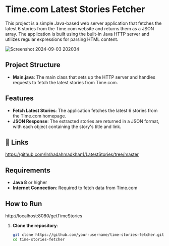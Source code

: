 # Time.com Latest Stories Fetcher

This project is a simple Java-based web server application that fetches the latest 6 stories from the Time.com website and returns them as a JSON array. The application is built using the built-in Java HTTP server and utilizes regular expressions for parsing HTML content.

![Screenshot 2024-09-03 202034](https://github.com/user-attachments/assets/b7a77edf-3859-4ae6-a25b-5d28057604bb)

## Project Structure

- **Main.java**: The main class that sets up the HTTP server and handles requests to fetch the latest stories from Time.com.

## Features

- **Fetch Latest Stories**: The application fetches the latest 6 stories from the Time.com homepage.
- **JSON Response**: The extracted stories are returned in a JSON format, with each object containing the story's title and link.
  
## 🔗 Links
https://github.com/Irshadahmadkhan1/LatestStories/tree/master

## Requirements

- **Java 8** or higher
- **Internet Connection**: Required to fetch data from Time.com

## How to Run
http://localhost:8080/getTimeStories
1. **Clone the repository**:
   ```bash
   git clone https://github.com/your-username/time-stories-fetcher.git
   cd time-stories-fetcher
